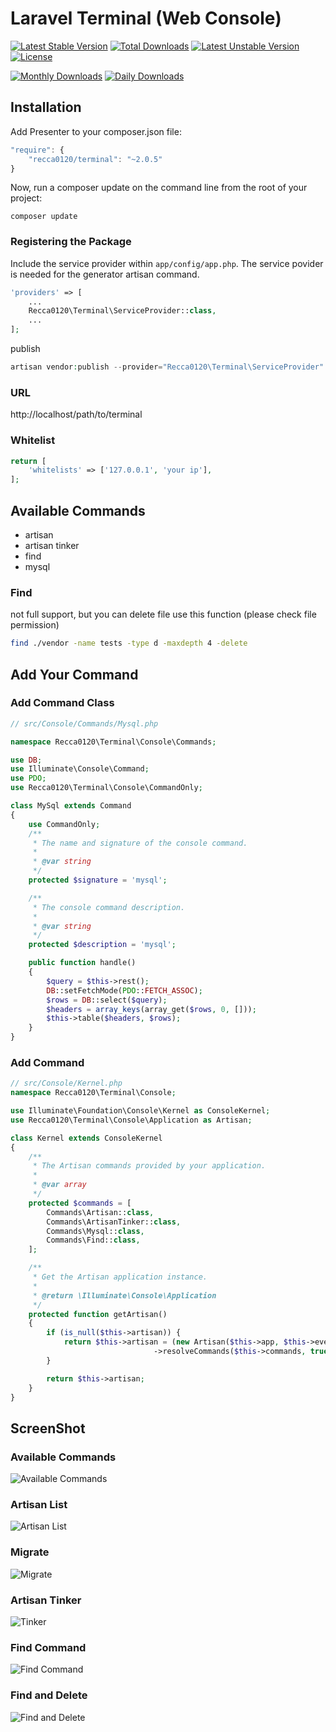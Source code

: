 # Laravel Terminal (Web Console)

[![Latest Stable Version](https://poser.pugx.org/recca0120/terminal/v/stable)](https://packagist.org/packages/recca0120/terminal)
[![Total Downloads](https://poser.pugx.org/recca0120/terminal/downloads)](https://packagist.org/packages/recca0120/terminal)
[![Latest Unstable Version](https://poser.pugx.org/recca0120/terminal/v/unstable)](https://packagist.org/packages/recca0120/terminal)
[![License](https://poser.pugx.org/recca0120/terminal/license)](https://packagist.org/packages/recca0120/terminal)

[![Monthly Downloads](https://poser.pugx.org/recca0120/terminal/d/monthly)](https://packagist.org/packages/recca0120/terminal)
[![Daily Downloads](https://poser.pugx.org/recca0120/terminal/d/daily)](https://packagist.org/packages/recca0120/terminal)

## Installation

Add Presenter to your composer.json file:

```js
"require": {
    "recca0120/terminal": "~2.0.5"
}
```
Now, run a composer update on the command line from the root of your project:

```
composer update
```

### Registering the Package

Include the service provider within `app/config/app.php`. The service povider is needed for the generator artisan command.

```php
'providers' => [
    ...
    Recca0120\Terminal\ServiceProvider::class,
    ...
];
```

publish

```php
artisan vendor:publish --provider="Recca0120\Terminal\ServiceProvider"
```


### URL

http://localhost/path/to/terminal

### Whitelist
```php
return [
    'whitelists' => ['127.0.0.1', 'your ip'],
];

```

## Available Commands

*   artisan
*   artisan tinker
*   find
*   mysql

### Find

not full support, but you can delete file use this function (please check file permission)

```bash
find ./vendor -name tests -type d -maxdepth 4 -delete
```

## Add Your Command

### Add Command Class
```php
// src/Console/Commands/Mysql.php

namespace Recca0120\Terminal\Console\Commands;

use DB;
use Illuminate\Console\Command;
use PDO;
use Recca0120\Terminal\Console\CommandOnly;

class MySql extends Command
{
    use CommandOnly;
    /**
     * The name and signature of the console command.
     *
     * @var string
     */
    protected $signature = 'mysql';

    /**
     * The console command description.
     *
     * @var string
     */
    protected $description = 'mysql';

    public function handle()
    {
        $query = $this->rest();
        DB::setFetchMode(PDO::FETCH_ASSOC);
        $rows = DB::select($query);
        $headers = array_keys(array_get($rows, 0, []));
        $this->table($headers, $rows);
    }
}
```

### Add Command
```php
// src/Console/Kernel.php
namespace Recca0120\Terminal\Console;

use Illuminate\Foundation\Console\Kernel as ConsoleKernel;
use Recca0120\Terminal\Console\Application as Artisan;

class Kernel extends ConsoleKernel
{
    /**
     * The Artisan commands provided by your application.
     *
     * @var array
     */
    protected $commands = [
        Commands\Artisan::class,
        Commands\ArtisanTinker::class,
        Commands\Mysql::class,
        Commands\Find::class,
    ];

    /**
     * Get the Artisan application instance.
     *
     * @return \Illuminate\Console\Application
     */
    protected function getArtisan()
    {
        if (is_null($this->artisan)) {
            return $this->artisan = (new Artisan($this->app, $this->events, $this->app->version()))
                                ->resolveCommands($this->commands, true);
        }

        return $this->artisan;
    }
}

```
## ScreenShot

### Available Commands
![Available Commands](http://2.bp.blogspot.com/-nk9GXV8qLHo/VokElmq9yJI/AAAAAAAANug/Mdv44NXNEvk/s1600/Image%2B5.png)

### Artisan List
![Artisan List](http://4.bp.blogspot.com/-YGc8NC1oOsc/VokEmZjjuDI/AAAAAAAANuk/P5w1G4nQ8Dw/s1600/Image%2B6.png)

### Migrate
![Migrate](http://4.bp.blogspot.com/-BC5ROg--eMk/VokEm3d30gI/AAAAAAAANus/YbLK9stiefk/s1600/Image%2B7.png)

### Artisan Tinker
![Tinker](http://1.bp.blogspot.com/-7TA7WDb9lGw/VkKl1a-g3iI/AAAAAAAANrs/5LOBp4tBUdk/s1600/Image%2B7.png)

### Find Command
![Find Command](http://2.bp.blogspot.com/-Cq6ZP7Q9aak/VoXQ3zlvxdI/AAAAAAAANtg/XkrAbxvB54c/s1600/Image%2B2.png)

### Find and Delete
![Find and Delete](http://4.bp.blogspot.com/-EH88LYVqH_s/VoXQ39EjRaI/AAAAAAAANtk/kS-RxatY1Kc/s1600/Image%2B4.png)

